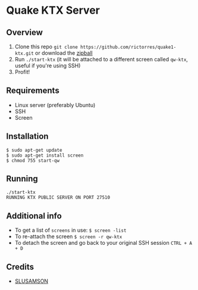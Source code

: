 # Quake KTX Server

## Overview
1. Clone this repo `git clone https://github.com/rictorres/quake1-ktx.git` or download the [zipball](https://github.com/rictorres/quake1-teamfortress/archive/master.zip)
2. Run `./start-ktx` (it will be attached to a different screen called `qw-ktx`, useful if you're using SSH)
3. Profit!


## Requirements
- Linux server (preferably Ubuntu)
- SSH
- Screen


## Installation
```
$ sudo apt-get update
$ sudo apt-get install screen
$ chmod 755 start-qw
```


## Running
```
./start-ktx
RUNNING KTX PUBLIC SERVER ON PORT 27510
```


## Additional info
- To get a list of `screens` in use:
  `$ screen -list`
- To re-attach the screen
  `$ screen -r qw-ktx`
- To detach the screen and go back to your original SSH session
  `CTRL + A + D`


## Credits
- [SLUSAMSON](http://www.bluemunkey.com/?p=124)